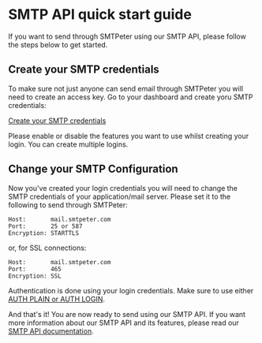 # SMTP API quick start guide

If you want to send through SMTPeter using our SMTP API, please follow the 
steps below to get started. 

## Create your SMTP credentials

To make sure not just anyone can send email through SMTPeter you will need to 
create an access key. Go to your dashboard and create yoru SMTP credentials:

[Create your SMTP credentials](https://www.smtpeter.com/app/#/admin/smtp-credentials "Create your SMTP credentials")

Please enable or disable the features you want to use whilst creating your login. 
You can create multiple logins. 


## Change your SMTP Configuration

Now you've created your login credentials you will need to change the 
SMTP credentials of your application/mail server. Please set it to the 
following to send through SMTPeter:

```text
Host:       mail.smtpeter.com 
Port:       25 or 587 
Encryption: STARTTLS 
```

or, for SSL connections:

```text
Host:       mail.smtpeter.com 
Port:       465 
Encryption: SSL 
```

Authentication is done using your login credentials. Make sure to use either 
[AUTH PLAIN or AUTH LOGIN](https://en.wikipedia.org/wiki/SMTP_Authentication). 

And that's it! You are now ready to send using our SMTP API. If you want more 
information about our SMTP API and its features, please read our 
[SMTP API documentation](../smtp-api).
